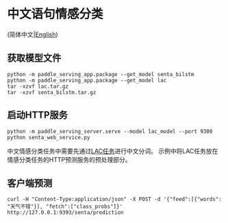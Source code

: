 # 中文语句情感分类
(简体中文|[English](./README.md))

## 获取模型文件
```
python -m paddle_serving_app.package --get_model senta_bilstm
python -m paddle_serving_app.package --get_model lac
tar -xzvf lac.tar.gz
tar -xzvf senta_bilstm.tar.gz
```

## 启动HTTP服务
```
python -m paddle_serving_server.serve --model lac_model --port 9300
python senta_web_service.py
```
中文情感分类任务中需要先通过[LAC任务](../lac)进行中文分词。
示例中将LAC任务放在情感分类任务的HTTP预测服务的预处理部分。

## 客户端预测
```
curl -H "Content-Type:application/json" -X POST -d '{"feed":[{"words": "天气不错"}], "fetch":["class_probs"]}' http://127.0.0.1:9393/senta/prediction
```
